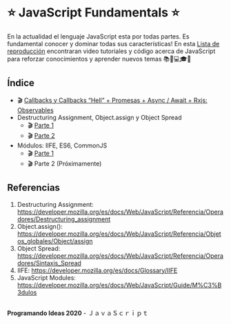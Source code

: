 # ⭐ JavaScript Fundamentals ⭐
En la actualidad el lenguaje JavaScript esta por todas partes. Es fundamental conocer y dominar todas sus características! En esta [Lista de reproducción](https://www.youtube.com/playlist?list=PLASYuXBkVl1SdcTp4QWMDt9OxmAVDCZBT) encontraran video tutoriales y código acerca de JavaScript para reforzar conocimientos y aprender nuevos temas 📚🎥💻🎓🥳


## Índice
  
- 🎬 [Callbacks y Callbacks “Hell” + Promesas + Async / Await + Rxjs: Observables](https://youtu.be/MUHMT8NMdhU)
- Destructuring Assignment, Object.assign y Object Spread
  - 🎬 [Parte 1](https://youtu.be/QbEeMtorvpw)
  - 🎬 [Parte 2](https://youtu.be/oTpLQDn7ZxI)
- Módulos: IIFE, ES6, CommonJS
  - 🎬 [Parte 1](https://youtu.be/QbEeMtorvpw)
  - 🎬 Parte 2 (Próximamente)
 
  
 ## Referencias
1. Destructuring Assignment: https://developer.mozilla.org/es/docs/Web/JavaScript/Referencia/Operadores/Destructuring_assignment
2. Object.assign(): https://developer.mozilla.org/es/docs/Web/JavaScript/Referencia/Objetos_globales/Object/assign
3. Object Spread: https://developer.mozilla.org/es/docs/Web/JavaScript/Referencia/Operadores/Sintaxis_Spread
4. IIFE: https://developer.mozilla.org/es/docs/Glossary/IIFE
5. JavaScript Modules: https://developer.mozilla.org/es/docs/Web/JavaScript/Guide/M%C3%B3dulos

##
**Programando Ideas 2020** - ＪａｖａＳｃｒｉｐｔ
##
